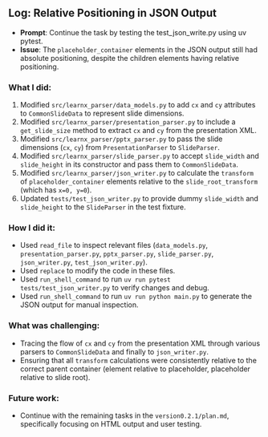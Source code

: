 ## Log: Relative Positioning in JSON Output

- **Prompt**: Continue the task by testing the test_json_write.py using uv pytest.
- **Issue**: The `placeholder_container` elements in the JSON output still had absolute positioning, despite the children elements having relative positioning.

### What I did:
1.  Modified `src/learnx_parser/data_models.py` to add `cx` and `cy` attributes to `CommonSlideData` to represent slide dimensions.
2.  Modified `src/learnx_parser/presentation_parser.py` to include a `get_slide_size` method to extract `cx` and `cy` from the presentation XML.
3.  Modified `src/learnx_parser/pptx_parser.py` to pass the slide dimensions (`cx`, `cy`) from `PresentationParser` to `SlideParser`.
4.  Modified `src/learnx_parser/slide_parser.py` to accept `slide_width` and `slide_height` in its constructor and pass them to `CommonSlideData`.
5.  Modified `src/learnx_parser/json_writer.py` to calculate the `transform` of `placeholder_container` elements relative to the `slide_root_transform` (which has `x=0, y=0`).
6.  Updated `tests/test_json_writer.py` to provide dummy `slide_width` and `slide_height` to the `SlideParser` in the test fixture.

### How I did it:
- Used `read_file` to inspect relevant files (`data_models.py`, `presentation_parser.py`, `pptx_parser.py`, `slide_parser.py`, `json_writer.py`, `test_json_writer.py`).
- Used `replace` to modify the code in these files.
- Used `run_shell_command` to run `uv run pytest tests/test_json_writer.py` to verify changes and debug.
- Used `run_shell_command` to run `uv run python main.py` to generate the JSON output for manual inspection.

### What was challenging:
- Tracing the flow of `cx` and `cy` from the presentation XML through various parsers to `CommonSlideData` and finally to `json_writer.py`.
- Ensuring that all `transform` calculations were consistently relative to the correct parent container (element relative to placeholder, placeholder relative to slide root).

### Future work:
- Continue with the remaining tasks in the `version0.2.1/plan.md`, specifically focusing on HTML output and user testing.
